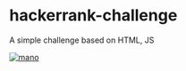 # hackerrank-challenge
A simple challenge based on HTML, JS


<a href="https://ibb.co/jO5UZH"><img src="https://preview.ibb.co/dhrQ8c/mano.png" alt="mano" border="0"></a>
